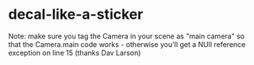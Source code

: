 # decal-like-a-sticker
Note: make sure you tag the Camera in your scene as "main camera" so that the Camera.main code works - otherwise you'll get a NUll reference exception on line 15 (thanks Dav Larson)   

